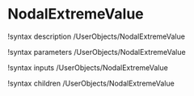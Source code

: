 <!-- MOOSE Documentation Stub: Remove this when content is added. -->

# NodalExtremeValue
!syntax description /UserObjects/NodalExtremeValue

!syntax parameters /UserObjects/NodalExtremeValue

!syntax inputs /UserObjects/NodalExtremeValue

!syntax children /UserObjects/NodalExtremeValue
